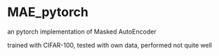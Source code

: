 # MAE_pytorch

an pytorch implementation of Masked AutoEncoder

trained with CIFAR-100, tested with own data, performed not quite well
